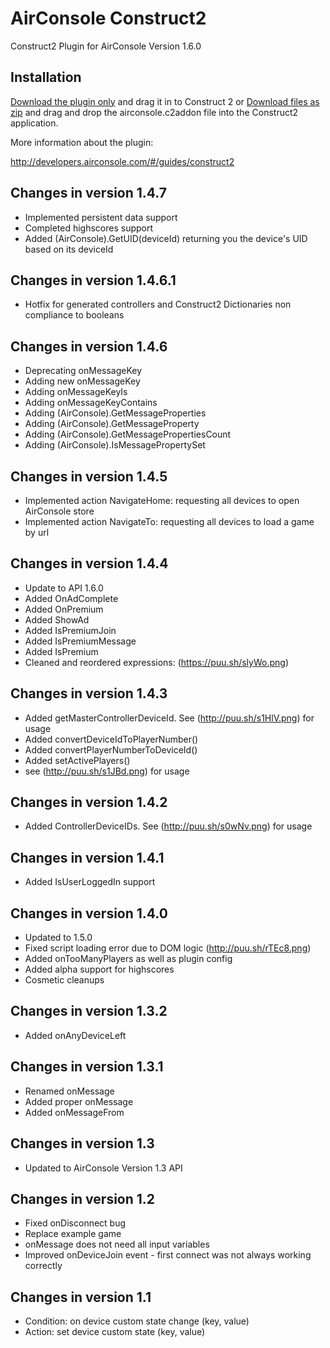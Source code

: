 # AirConsole Construct2
Construct2 Plugin for AirConsole Version 1.6.0

## Installation
[Download the plugin only](airconsole.c2addon) and drag it in to Construct 2 or
[Download files as zip](../../archive/master.zip) and drag and drop the airconsole.c2addon file into the Construct2 application.

More information about the plugin:

http://developers.airconsole.com/#/guides/construct2

## Changes in version 1.4.7
* Implemented persistent data support
* Completed highscores support
* Added (AirConsole).GetUID(deviceId) returning you the device's UID based on its deviceId

## Changes in version 1.4.6.1
* Hotfix for generated controllers and Construct2 Dictionaries 
non compliance to booleans

## Changes in version 1.4.6
* Deprecating onMessageKey
* Adding new onMessageKey
* Adding onMessageKeyIs
* Adding onMessageKeyContains
* Adding (AirConsole).GetMessageProperties
* Adding (AirConsole).GetMessageProperty
* Adding (AirConsole).GetMessagePropertiesCount
* Adding (AirConsole).IsMessagePropertySet

## Changes in version 1.4.5
* Implemented action NavigateHome: requesting all devices to open AirConsole store
* Implemented action NavigateTo: requesting all devices to load a game by url

## Changes in version 1.4.4
* Update to API 1.6.0
* Added OnAdComplete
* Added OnPremium
* Added ShowAd
* Added IsPremiumJoin
* Added IsPremiumMessage
* Added IsPremium
* Cleaned and reordered expressions: (https://puu.sh/slyWo.png)

## Changes in version 1.4.3
* Added getMasterControllerDeviceId. See (http://puu.sh/s1HlV.png) for usage
* Added convertDeviceIdToPlayerNumber()
* Added convertPlayerNumberToDeviceId()
* Added setActivePlayers()
* see (http://puu.sh/s1JBd.png) for usage

## Changes in version 1.4.2
* Added ControllerDeviceIDs. See (http://puu.sh/s0wNv.png) for usage

## Changes in version 1.4.1
* Added IsUserLoggedIn support

## Changes in version 1.4.0
* Updated to 1.5.0
* Fixed script loading error due to DOM logic (http://puu.sh/rTEc8.png)
* Added onTooManyPlayers as well as plugin config
* Added alpha support for highscores
* Cosmetic cleanups

## Changes in version 1.3.2
* Added onAnyDeviceLeft

## Changes in version 1.3.1
* Renamed onMessage
* Added proper onMessage
* Added onMessageFrom

## Changes in version 1.3
* Updated to AirConsole Version 1.3 API

## Changes in version 1.2
* Fixed onDisconnect bug
* Replace example game
* onMessage does not need all input variables
* Improved onDeviceJoin event - first connect was not always working correctly

## Changes in version 1.1
* Condition: on device custom state change (key, value)
* Action: set device custom state (key, value)

